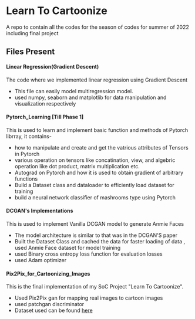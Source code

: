 # Learn To Cartoonize
A repo to contain all the codes for the season of codes for summer of 2022 including final project 


## Files Present

#### Linear Regression(Gradient Descent)

The code where we implemented linear regression using Gradient Descent
* This file can easily model multiregression model.
* used numpy, seaborn and matplotlib for data manipulation and visualization respectively

#### Pytorch_Learning [Till Phase 1]

This  is used to learn and implement basic function and methods of Pytorch librray, it contains-
* how to manipulate and create and get the vatrious attributes of Tensors in Pytorch
* various operation on tensors like concatination, view, and algebric operation like dot product, matrix multiplication etc.
* Autograd on Pytorch and how it is used to obtain gradient of arbitrary functions
* Build a Dataset class and dataloader to efficiently load dataset for training
* build a neural network classifier of mashrooms type using Pytorch

#### DCGAN's Implementations

This is used to implement Vanilla DCGAN model to generate Anmie Faces
* The model architecture is similar to that was in the DCGAN'S paper
* Built the Dataset Class and cached the data for faster loading of data , used Anmie Face dataset for model training
* used Binary cross entropy loss function for evaluation losses
* used Adam optimizer

#### Pix2Pix_for_Cartoonizing_Images

This is the final implementation of my SoC Project "Learn To Cartoonize".
* Used Pix2Pix gan for mapping real images to cartoon images
* used patchgan discriminator
* Dataset used can be found [here](https://www.kaggle.com/datasets/defileroff/comic-faces-paired-synthetic-v2)




